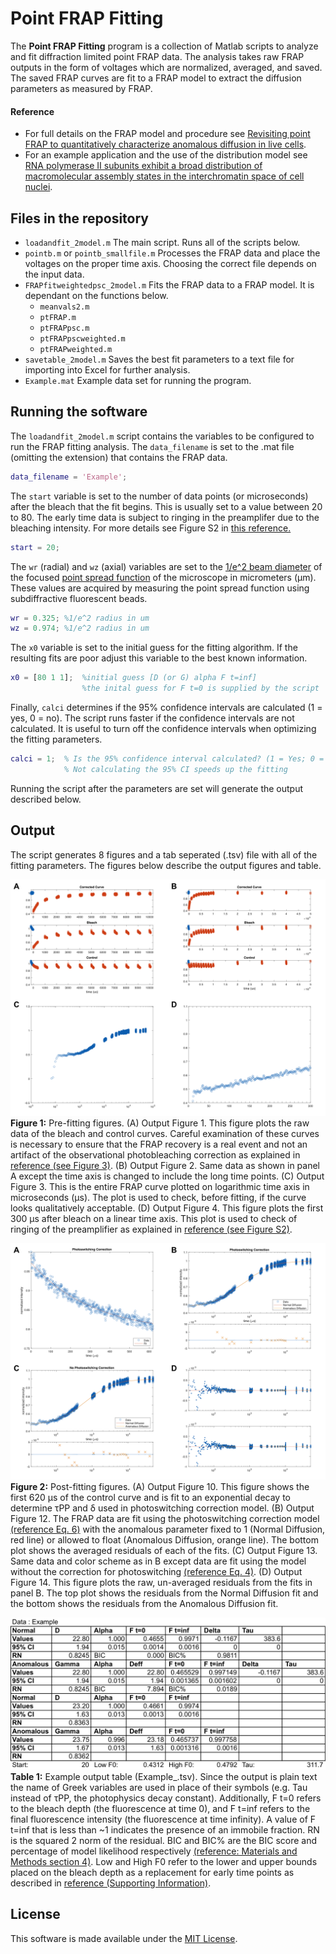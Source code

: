 # Point FRAP Fitting
The **Point FRAP Fitting** program is a collection of Matlab scripts to analyze and fit diffraction limited point FRAP data. The analysis takes raw FRAP outputs in the form of voltages which are normalized, averaged, and saved. The saved FRAP curves are fit to a FRAP model to extract the diffusion parameters as measured by FRAP. 

#### Reference
- For full details on the FRAP model and procedure see [Revisiting point FRAP to quantitatively characterize anomalous diffusion in live cells](https://doi.org/10.1021/jp310348s). 
- For an example application and the use of the distribution model see [RNA polymerase II subunits exhibit a broad distribution of macromolecular assembly states in the interchromatin space of cell nuclei](https://doi.org/10.1021/jp4082933).

## Files in the repository
- `loadandfit_2model.m` The main script. Runs all of the scripts below. 
- `pointb.m` or `pointb_smallfile.m` Processes the FRAP data and place the voltages on the proper time axis. Choosing the correct file depends on the input data. 
- `FRAPfitweightedpsc_2model.m` Fits the FRAP data to a FRAP model. It is dependant on the functions below.  
    - `meanvals2.m`
    - `ptFRAP.m`
    - `ptFRAPpsc.m`
    - `ptFRAPpscweighted.m`
    - `ptFRAPweighted.m`
- `savetable_2model.m` Saves the best fit parameters to a text file for importing into Excel for further analysis. 
- `Example.mat` Example data set for running the program. 

## Running the software
The `loadandfit_2model.m` script contains the variables to be configured to run the FRAP fitting analysis. The `data_filename` is set to the .mat file (omitting the extension) that contains the FRAP data. 

```matlab
data_filename = 'Example';
```

The `start` variable is set to the number of data points (or microseconds) after the bleach that the fit begins. This is usually set to a value between 20 to 80. The early time data is subject to ringing in the preamplifer due to the bleaching intensity. For more details see Figure S2 in [this reference.](https://doi.org/10.1021/jp310348s)

```matlab
start = 20;
```

The `wr` (radial) and `wz` (axial) variables are set to the [1/e^2 beam diameter](https://en.wikipedia.org/wiki/Beam_diameter#1.2Fe2_width) of the focused [point spread function](https://en.wikipedia.org/wiki/Point_spread_function) of the microscope in micrometers (μm). These values are acquired by measuring the point spread function using subdiffractive fluorescent beads. 

```matlab
wr = 0.325; %1/e^2 radius in um 
wz = 0.974; %1/e^2 radius in um 
```

The `x0` variable is set to the initial guess for the fitting algorithm. If the resulting fits are poor adjust this variable to the best known information. 

```matlab
x0 = [80 1 1];  %initial guess [D (or G) alpha F t=inf]  
                %the inital guess for F t=0 is supplied by the script
```

Finally, `calci` determines if the 95% confidence intervals are calculated (1 = yes, 0 = no). The script runs faster if the confidence intervals are not calculated. It is useful to turn off the confidence intervals when optimizing the fitting parameters. 

```matlab
calci = 1;  % Is the 95% confidence interval calculated? (1 = Yes; 0 = No)
            % Not calculating the 95% CI speeds up the fitting 
```

Running the script after the parameters are set will generate the output described below. 

## Output
The script generates 8 figures and a tab seperated (.tsv) file with all of the fitting parameters. The figures below describe the output figures and table. 

![Figure 1](Images/Fig1.png)
**Figure 1:**  Pre-fitting figures. (A) Output Figure 1. This figure plots the raw data of the bleach and control curves. Careful examination of these curves is necessary to ensure that the FRAP recovery is a real event and not an artifact of the observational photobleaching correction as explained in [reference (see Figure 3)](https://doi.org/10.1021/jp310348s). (B) Output Figure 2. Same data as shown in panel A except the time axis is changed to include the long time points. (C) Output Figure 3. This is the entire FRAP curve plotted on logarithmic time axis in microseconds (μs).  The plot is used to check, before fitting, if the curve looks qualitatively acceptable. (D) Output Figure 4. This figure plots the first 300 μs after bleach on a linear time axis. This plot is used to check of ringing of the preamplifier as explained in [reference (see Figure S2)](https://doi.org/10.1021/jp310348s).  

![Figure 2](Images/Fig2.png)
**Figure 2:** Post-fitting figures. (A) Output Figure 10. This figure shows the first 620 μs of the control curve and is fit to an exponential decay to determine τPP and δ used in photoswitching correction model. (B) Output Figure 12. The FRAP data are fit using the photoswitching correction model [(reference Eq. 6)](https://doi.org/10.1021/jp310348s) with the anomalous parameter fixed to 1 (Normal Diffusion, red line) or allowed to float (Anomalous Diffusion, orange line). The bottom plot shows the averaged residuals of each of the fits. (C) Output Figure 13. Same data and color scheme as in B except data are fit using  the model without the correction for photoswitching [(reference Eq. 4)](https://doi.org/10.1021/jp310348s). (D) Output Figure 14. This figure plots the raw, un-averaged residuals from the fits in panel B. The top plot shows the residuals from the Normal Diffusion fit and the bottom shows the residuals from the Anomalous Diffusion fit.

![Table 1](Images/Table1.png)
**Table 1:** Example output table (Example_.tsv). Since the output is plain text the name of Greek variables are used in place of their symbols (e.g. Tau instead of τPP, the photophysics decay constant).  Additionally, F t=0 refers to the bleach depth (the fluorescence at time 0), and F t=inf refers to the final fluorescence intensity (the fluorescence at time infinity).  A value of F t=inf that is less than ~1 indicates the presence of an immobile fraction.  RN is the squared 2 norm of the residual.  BIC and BIC% are the BIC score and percentage of model likelihood respectively [(reference: Materials and Methods section 4)](https://doi.org/10.1021/jp310348s).  Low and High F0 refer to the lower and upper bounds placed on the bleach depth as a replacement for early time points as described in [reference (Supporting Information)](https://doi.org/10.1021/jp310348s). 

## License
This software is made available under the [MIT License](LICENSE). 
